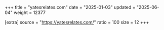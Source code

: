 +++
title = "yatesrelates.com"
date = "2025-01-03"
updated = "2025-06-04"
weight = 12377

[extra]
source = "https://yatesrelates.com/"
ratio = 100
size = 12
+++
